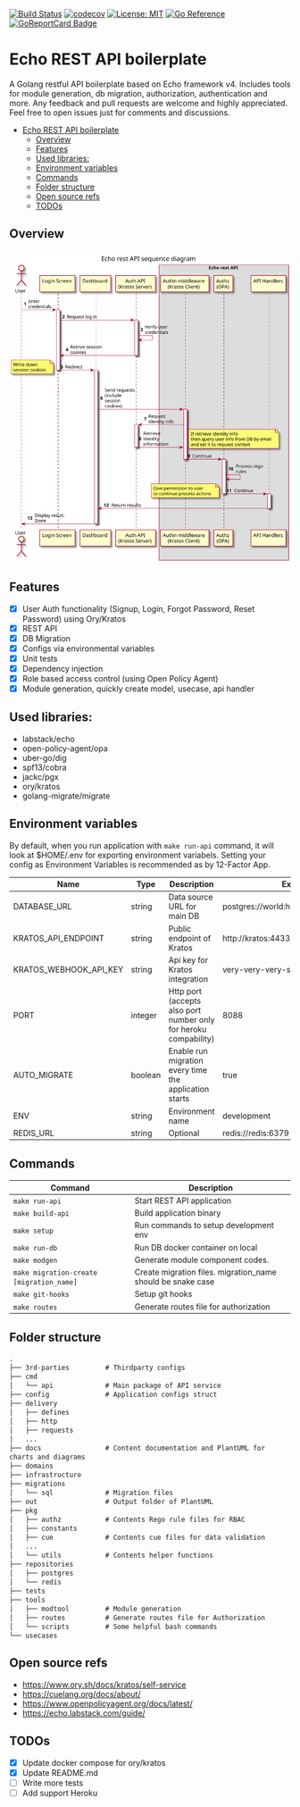 [![Build Status](https://app.travis-ci.com/dzungtran/echo-rest-api.svg?branch=main)](https://app.travis-ci.com/dzungtran/echo-rest-api)
[![codecov](https://codecov.io/gh/dzungtran/echo-rest-api/branch/main/graph/badge.svg?token=hxaHIVyoBN)](https://codecov.io/gh/dzungtran/echo-rest-api)
[![License: MIT](https://img.shields.io/badge/License-MIT-yellow.svg)](https://github.com/dzungtran/echo-rest-api/blob/master/LICENSE)
[![Go Reference](https://pkg.go.dev/badge/github.com/dzungtran/echo-rest-api.svg)](https://pkg.go.dev/github.com/dzungtran/echo-rest-api)
[![GoReportCard Badge](https://goreportcard.com/badge/github.com/dzungtran/echo-rest-api)](https://goreportcard.com/report/github.com/dzungtran/echo-rest-api)

# Echo REST API boilerplate

A Golang restful API boilerplate based on Echo framework v4. Includes tools for module generation, db migration, authorization, authentication and more.
Any feedback and pull requests are welcome and highly appreciated. Feel free to open issues just for comments and discussions.

<!--toc-->
- [Echo REST API boilerplate](#echo-rest-api-boilerplate)
    * [Overview](#overview)
    * [Features](#features)
    * [Used libraries:](#used-libraries)
    * [Environment variables](#environment-variables)
    * [Commands](#commands)
    * [Folder structure](#folder-structure)
    * [Open source refs](#open-source-refs)
    * [TODOs](#todos)

<!-- tocstop -->

## Overview

![Request processing flow - Sequence Diagram](out/docs/diagrams/overview/request_flow.svg)

## Features

- [x] User Auth functionality (Signup, Login, Forgot Password, Reset Password) using Ory/Kratos
- [x] REST API
- [x] DB Migration
- [x] Configs via environmental variables
- [x] Unit tests
- [x] Dependency injection
- [x] Role based access control (using Open Policy Agent)
- [x] Module generation, quickly create model, usecase, api handler

## Used libraries:

- labstack/echo 
- open-policy-agent/opa 
- uber-go/dig
- spf13/cobra 
- jackc/pgx 
- ory/kratos
- golang-migrate/migrate

## Environment variables

By default, when you run application with `make run-api` command, it will look at $HOME/.env for exporting environment variabels.
Setting your config as Environment Variables is recommended as by 12-Factor App.

| Name                   | Type    | Description                                                      | Example value                                 |
|------------------------|---------|------------------------------------------------------------------|-----------------------------------------------|
| DATABASE_URL           | string  | Data source URL for main DB                                      | postgres://world:hello@postgres/echo_rest_api |
| KRATOS_API_ENDPOINT    | string  | Public endpoint of Kratos                                        | http://kratos:4433/                           |
| KRATOS_WEBHOOK_API_KEY | string  | Api key for Kratos integration                                   | very-very-very-secure-api-key                 |
| PORT                   | integer | Http port (accepts also port number only for heroku compability) | 8088                                          |
| AUTO_MIGRATE           | boolean | Enable run migration every time the application starts           | true                                          |
| ENV                    | string  | Environment name                                                 | development                                   |
| REDIS_URL              | string  | Optional                                                         | redis://redis:6379                            |

## Commands

| Command                                  | Description                                                 |
|------------------------------------------|-------------------------------------------------------------|
| `make run-api`                           | Start REST API application                                  |
| `make build-api`                         | Build application binary                                    |
| `make setup`                             | Run commands to setup development env                       |
| `make run-db`                            | Run DB docker container on local                            |
| `make modgen`                            | Generate module component codes.                            |
| `make migration-create [migration_name]` | Create migration files. migration_name should be snake case |
| `make git-hooks`                         | Setup git hooks                                             |
| `make routes`                            | Generate routes file for authorization                      |

## Folder structure

```
.
├── 3rd-parties         # Thirdparty configs
├── cmd
│   └── api             # Main package of API service
├── config              # Application configs struct
├── delivery
│   ├── defines
│   ├── http
│   ├── requests
│   ...        
├── docs                # Content documentation and PlantUML for charts and diagrams
├── domains
├── infrastructure
├── migrations
│   └── sql             # Migration files
├── out                 # Output folder of PlantUML
├── pkg
│   ├── authz           # Contents Rego rule files for RBAC
│   ├── constants
│   ├── cue             # Contents cue files for data validation
│   ...
│   └── utils           # Contents helper functions
├── repositories
│   ├── postgres
│   └── redis
├── tests
├── tools
│   ├── modtool         # Module generation
│   ├── routes          # Generate routes file for Authorization
│   └── scripts         # Some helpful bash commands
└── usecases
```

## Open source refs
- https://www.ory.sh/docs/kratos/self-service
- https://cuelang.org/docs/about/
- https://www.openpolicyagent.org/docs/latest/
- https://echo.labstack.com/guide/

## TODOs

- [x] Update docker compose for ory/kratos
- [x] Update README.md
- [ ] Write more tests
- [ ] Add support Heroku
